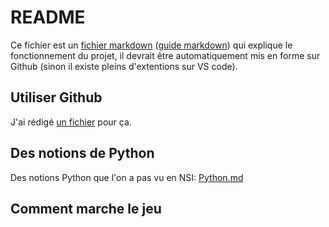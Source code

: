 # README

Ce fichier est un [fichier markdown](https://www.markdownguide.org/basic-syntax/) ([guide markdown](https://www.markdownguide.org/getting-started/)) qui explique le fonctionnement du projet, il devrait être automatiquement mis en forme sur Github (sinon il existe pleins d'extentions sur VS code).


## Utiliser Github
J'ai rédigé [un fichier](Git.md) pour ça.

## Des notions de Python
Des notions Python que l'on a pas vu en NSI: [Python.md](Python.md)

## Comment marche le jeu
<!--...-->